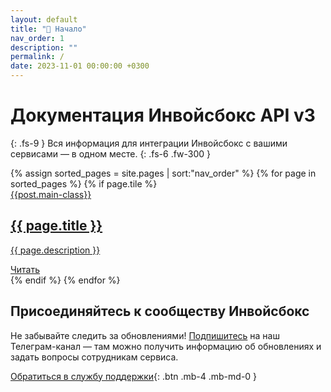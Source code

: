 ```yaml
---
layout: default
title: "🚀 Начало"
nav_order: 1
description: ""
permalink: /
date: 2023-11-01 00:00:00 +0300
---
```


# Документация Инвойсбокс API v3
{: .fs-9 }
Вся информация для интеграции Инвойсбокс с вашими сервисами — в одном месте.
{: .fs-6 .fw-300 }

<main class="home" id="page" role="main" itemprop="mainContentOfPage" itemscope="itemscope" itemtype="http://schema.org/Blog">
    <div id="grid" class="row flex-grid">
    {% assign sorted_pages = site.pages | sort:"nav_order" %}
    {% for page in sorted_pages %}
      {% if page.tile %}
        <article class="box-item post-{{page.main-class}}" itemscope="itemscope" itemtype="http://schema.org/BlogPosting" itemprop="blogPost">
            <span class="ribbon">
                <a href="{{site.url}}{{site.baseurl}}/category/{{page.main-class}}"><span>{{post.main-class}}</span></a>
            </span>
            <div class="box-body">
                <meta itemprop="datePublished" content="{{page.date | date_to_xmlschema }}">
                <!-- time itemprop="datePublished" datetime="{{ page.date }}" class="date">{{ page.date | date_to_string }}</time -->
                <a class="post-link" href="{{ page.url | prepend: site.baseurl }}">
                    <h2 class="post-title" itemprop="name">
                        {{ page.title }}
                    </h2>
                </a>
                <a class="post-link" href="{{ page.url | prepend: site.baseurl }}">
                    <p class="description">{{ page.description }}</p>
                </a>
                <a class="btn btn-primary" href="{{ page.url | prepend: site.baseurl }}" title="{{ page.title }}">
                    Читать
                </a>
            </div>
        </article>
      {% endif %}
    {% endfor %}
    </div>
</main>

## Присоединяйтесь к сообществу Инвойсбокс

Не забывайте следить за обновлениями! [Подпишитесь](https://t.me/invoicebox) на наш Телеграм-канал — там
можно получить информацию об обновлениях и задать вопросы сотрудникам сервиса.

[Обратиться в службу поддержки](https://www.invoicebox.ru/ru/contacts/feedback.html){: .btn .mb-4 .mb-md-0 }
